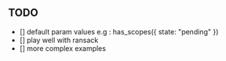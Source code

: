 ## TODO
* [] default param values e.g : has_scopes({ state: "pending" })
* [] play well with ransack
* [] more complex examples
